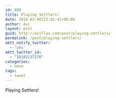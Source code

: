 ```yaml
---
id: 880
title: Playing Settlers!
date: 2010-03-06T23:01:41+00:00
author: Avi
layout: post
guid: http://aviflax.com/post/playing-settlers/
permalink: /post/playing-settlers/
aktt_notify_twitter:
  - 'yes'
aktt_twitter_id:
  - "10102237270"
categories:
  - none
tags:
  - tweet
---
```

Playing Settlers!